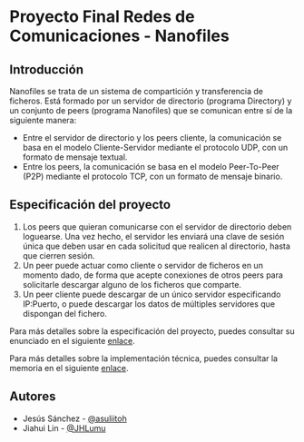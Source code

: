 # Proyecto Final Redes de Comunicaciones - Nanofiles

## Introducción

Nanofiles se trata de un sistema de compartición y transferencia de ficheros. Está formado por un servidor de directorio (programa Directory) y un conjunto de peers (programa Nanofiles) que se comunican entre sí de la siguiente manera:

* Entre el servidor de directorio y los peers cliente, la comunicación se basa en el modelo Cliente-Servidor mediante el protocolo UDP, con un formato de mensaje textual.
* Entre los peers, la comunicación se basa en el modelo Peer-To-Peer (P2P) mediante el protocolo TCP, con un formato de mensaje binario.

## Especificación del proyecto

1. Los peers que quieran comunicarse con el servidor de directorio deben loguearse. Una vez hecho, el servidor les enviará una clave de sesión única que deben usar en cada solicitud que realicen al directorio, hasta que cierren sesión.
2. Un peer puede actuar como cliente o servidor de ficheros en un momento dado, de forma que acepte conexiones de otros peers para solicitarle descargar alguno de los ficheros que comparte. 
3. Un peer cliente puede descargar de un único servidor especificando IP:Puerto, o puede descargar los datos de múltiples servidores que dispongan del fichero.

Para más detalles sobre la especificación del proyecto, puedes consultar su enunciado en el siguiente [enlace](https://github.com/asuliitoh/Nanofiles/blob/bd27aa5a31b2ab8bb3a888137fe7edd58453fca1/EnunciadoNanofiles.pdf). 

Para más detalles sobre la implementación técnica, puedes consultar la memoria en el siguiente [enlace](https://github.com/asuliitoh/Nanofiles/blob/c8764920ab692015c33d1c37393251cea90f26e2/Redes%20Proyecto.pdf).

## Autores

* Jesús Sánchez - [@asuliitoh](https://github.com/asuliitoh)
* Jiahui Lin - [@JHLumu](https://github.com/JHLumu)


